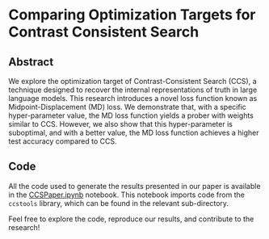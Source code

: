 # Comparing Optimization Targets for Contrast Consistent Search

## Abstract

We explore the optimization target of Contrast-Consistent Search (CCS), a technique designed to recover the internal representations of truth in large language models. This research introduces a novel loss function known as Midpoint-Displacement (MD) loss. We demonstrate that, with a specific hyper-parameter value, the MD loss function yields a prober with weights similar to CCS. However, we also show that this hyper-parameter is suboptimal, and with a better value, the MD loss function achieves a higher test accuracy compared to CCS.

## Code

All the code used to generate the results presented in our paper is available in the [CCSPaper.ipynb](CCSPaper.ipynb) notebook. This notebook imports code from the `ccstools` library, which can be found in the relevant sub-directory.

Feel free to explore the code, reproduce our results, and contribute to the research!

